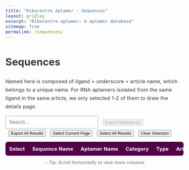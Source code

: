 ```yaml
---
title: "Ribocentre Aptamer - Sequences"
layout: gridlay
excerpt: "Ribocentre-aptamer: A aptamer database"
sitemap: True
permalink: /sequences/
---
```

<html lang="en">
<head>
<meta http-equiv="Content-type" content="text/html; charset=utf-8">

<meta name="viewport" content="width=device-width,initial-scale=1,user-scalable=no">
<title>Ribocentre-aptamer sequences</title>
<link rel="stylesheet" type="text/css" href="https://cdn.datatables.net/1.12.1/css/jquery.dataTables.min.css">
<style>
:root{
  --primary-color:#520049;
}
body{font-family:-apple-system,BlinkMacSystemFont,'Segoe UI',Roboto,'Helvetica Neue',Arial,sans-serif;line-height:1.7;color:#333;font-size:16px;letter-spacing:.3px;}
.table-style{width:100%;margin:20px 0;background:#fff;border-radius:8px;overflow:hidden;box-shadow:0 2px 4px rgba(0,0,0,0.1);font-family:-apple-system,BlinkMacSystemFont,'Segoe UI',Roboto,'Helvetica Neue',Arial,sans-serif;}
.table-style th{background:var(--primary-color);color:#fff;padding:12px;text-align:left;white-space:nowrap;font-size:16px;}
.table-style td{padding:12px;border-bottom:1px solid #e8e8e8;white-space:nowrap;font-size:16px;}
.table-style tbody tr:nth-child(even){background:rgba(245,245,245,0.5);}
.table-style tbody tr:hover{background:rgba(82,0,73,0.05);}
/* Dashboard数据详情表专用超链接样式 */
.data-table-section .table a {
    color: #520049 !important;
    text-decoration: none !important;
    font-weight: 600;
    transition: all 0.2s ease;
    padding: 2px 4px;
    border-radius: 3px;
    white-space: nowrap;
    font-size: 16px;
}

.data-table-section .table a:hover {
    color: #7a0070 !important;
    text-decoration: underline !important;
    background-color: rgba(82, 0, 73, 0.1);
}

.data-table-section .table a:visited {
    color: #520049 !important;
}

.data-table-section .table a:active {
    color: #520049 !important;
    background-color: rgba(82, 0, 73, 0.2);
}

.data-table-section .table td:nth-child(2) a {
    color: #520049 !important;
    font-weight: 700 !important;
}

.data-table-section .table td:nth-child(2) a:hover {
    color: #7a0070 !important;
    text-shadow: 0 1px 2px rgba(82, 0, 73, 0.3);
}
#searchBox{padding:10px;font-size:16px;border:2px solid #ccc;border-radius:4px;width:300px;white-space:nowrap;}
#searchBox:focus{outline:none;border-color:#efefef;}
#pagination button{
  background-color:#f8f9fa;
  border:1px solid #dee2e6;
  color:#495057;
  cursor:pointer;
  border-radius:4px;
}
#pagination button:hover{
  background-color:#e9ecef;
  border-color:#adb5bd;
}
/* 序列样式 */
.sequence-cell {
  font-family: 'Courier New', monospace;
  font-size: 16px;
  white-space: nowrap;
}
/* 按钮样式 */
.button {
  display: inline-block;
  padding: 8px 12px;
  margin-right: 10px;
  text-align: center;
  background-color: #ffffff;
  color: #520049;
  text-decoration: none;
  font-size: 16px;
  border: 1px solid #520049;
  border-radius: 5px;
  cursor: pointer;
  transition: all 0.3s ease;
  white-space: nowrap;
}
.button:hover {
  background-color: #520049;
  color: white;
}
.button:disabled {
  background-color: #f8f9fa;
  color: #6c757d;
  border-color: #dee2e6;
  cursor: not-allowed;
  opacity: 0.5;
}
.button:disabled:hover {
  background-color: #f8f9fa;
  color: #6c757d;
  border-color: #dee2e6;
}
/* Tooltip样式 */
.amir-tooltip {
  position: fixed;
  z-index: 999999;
  background: rgba(0, 0, 0, 0.9);
  color: white;
  padding: 10px 15px;
  border-radius: 8px;
  font-size: 12px;
  line-height: 1.4;
  max-width: 300px;
  opacity: 0;
  transition: opacity 0.3s ease;
  pointer-events: none;
  box-shadow: 0 4px 20px rgba(0, 0, 0, 0.3);
  word-wrap: break-word;
  white-space: normal;
}

.amir-tooltip .tooltip-content {
  word-wrap: break-word;
}

.amir-tooltip .tooltip-arrow {
  position: absolute;
  width: 0;
  height: 0;
  border-left: 5px solid transparent;
  border-right: 5px solid transparent;
  transition: none;
  bottom: -5px;
  left: 50%;
  transform: translateX(-50%);
  border-top: 5px solid rgba(0, 0, 0, 0.9);
  border-bottom: none;
}

.truncated-text {
  cursor: pointer;
  position: relative;
  white-space: nowrap;
  font-size: 16px;
}
/* 表格容器样式 */
.data-table-section > div {
  border-radius: 8px;
  box-shadow: 0 2px 4px rgba(0,0,0,0.1);
}
</style>

</head>
<body style="padding-top: 0px;">
<h1 class="post-title">Sequences</h1>
<p>Named here is composed of ligand + underscore + article name, which belongs to a unique name. For RNA aptamers isolated from the same ligand in the same article, we only selected 1-2 of them to draw the details page.</p>
<div class="form-container" style="margin-bottom:15px;">
  <input type="text" id="searchBox" placeholder="Search...">
  <button id="exportSelectedBtn" class="button" style="margin-left:10px;" disabled>Export Selected (<span id="selectedCount">0</span>)</button>
  <button id="exportAllBtn" class="button" style="margin-left:10px;">Export All Results</button>
  <button id="selectCurrentPageBtn" class="button" style="margin-left:10px;">Select Current Page</button>
  <button id="selectAllResultsBtn" class="button" style="margin-left:10px;">Select All Results</button>
  <button id="clearSelectionBtn" class="button" style="margin-left:10px;">Clear Selection</button>
</div>
<section class="data-table-section">
  <div style="display: flex; overflow: auto;">
    <table id="seqTable" class="table table-style display" style="flex: 1;margin-top: 0px;margin-bottom: 0px;">
      <thead>
        <tr>
          <th>Select</th>
          <th>Sequence Name</th>
          <th>Aptamer Name</th>
          <th>Category</th>
          <th>Type</th>
          <th>Article name</th>
          <th>Sequence</th>
          <th>Length</th>
          <th>GC Content</th>
          <th>Year</th>
          <th>Description</th>
        </tr>
      </thead>
      <tbody></tbody>
    </table>
  </div>
  <div style="text-align: center; margin-top: 10px; color: #666; font-size: 14px; font-style: italic;">
    💡 Tip: Scroll horizontally to view more columns
  </div>
  <div id="selectionStatus" style="text-align: center; margin-top: 5px; color: #520049; font-size: 14px; font-weight: 600;">
    <!-- 选择状态信息将在这里显示 -->
  </div>
</section>

<!-- Tooltip元素 -->
<div id="amirTooltip" class="amir-tooltip" style="opacity: 0;">
  <div class="tooltip-content"></div>
  <div class="tooltip-arrow"></div>
</div>

<script>

let table;
let tableData=[];

let currentPage = 1;
let rowsPerPage = 10;
let filteredRows = [];
let allRows = [];
let selectedRowIds = new Set(); // 存储选中行的唯一标识符

function initSimpleTable(rows) {
  allRows = rows;
  filteredRows = rows;
  renderTable();
  setupPagination();
  
  // 简单的搜索功能
  $('#searchBox').on('input', function() {
    const searchTerm = this.value.toLowerCase();
    
    // 检查是否包含逗号，如果包含则分割为多个搜索词进行OR搜索
    if (searchTerm.includes(',')) {
      const searchTerms = searchTerm.split(',').map(term => term.trim());
      filteredRows = allRows.filter(row => {
        return searchTerms.some(term => 
          row.some(cell => cell.toString().toLowerCase().includes(term))
        );
      });
    } else {
      filteredRows = allRows.filter(row => {
        return row.some(cell => cell.toString().toLowerCase().includes(searchTerm));
      });
    }
    
    currentPage = 1;
    renderTable();
    setupPagination();
  });
}

function renderTable() {
  const tbody = document.querySelector('#seqTable tbody');
  tbody.innerHTML = '';
  
  const startIndex = (currentPage - 1) * rowsPerPage;
  const endIndex = startIndex + rowsPerPage;
  const pageRows = filteredRows.slice(startIndex, endIndex);
  
  pageRows.forEach((row, index) => {
    const tr = document.createElement('tr');
    const globalIndex = startIndex + index;
    // 从row[1]中提取纯文本序列名（可能包含HTML）
    const sequenceNameHTML = row[1] || 'N/A';
    const sequenceName = sequenceNameHTML.replace ? sequenceNameHTML.replace(/<[^>]+>/g, '') : sequenceNameHTML;
    const rowId = `row_${sequenceName}`; // 使用序列名作为唯一标识
    
    row.forEach((cellData, cellIndex) => {
      const td = document.createElement('td');
      if (cellIndex === 0) {
        // 复选框列，检查是否应该被选中
        const isChecked = selectedRowIds.has(rowId);
        td.innerHTML = `<input type="checkbox" class="row-select" data-row-id="${rowId}" ${isChecked ? 'checked' : ''}>`;
      } else {
        td.innerHTML = cellData;
      }
      tr.appendChild(td);
    });
    tbody.appendChild(tr);
  });
  
  // 添加复选框事件监听器
  addCheckboxListeners();
  // 添加tooltip监听器
  addTooltipListeners();
  // 更新选中计数
  updateSelectedCount();
}

function addCheckboxListeners() {
  document.querySelectorAll('.row-select').forEach(checkbox => {
    checkbox.addEventListener('change', function() {
      const rowId = this.getAttribute('data-row-id');
      if (this.checked) {
        selectedRowIds.add(rowId);
      } else {
        selectedRowIds.delete(rowId);
      }
      updateSelectedCount();
    });
  });
}

function addDataTableCheckboxListeners() {
  // 为DataTable中的复选框添加事件监听器
  $('#seqTable tbody').off('change', '.row-select').on('change', '.row-select', function() {
    const rowId = $(this).attr('data-row-id');
    
    if (this.checked) {
      selectedRowIds.add(rowId);
    } else {
      selectedRowIds.delete(rowId);
    }
    updateSelectedCount();
  });
}

function updateSelectedCount() {
  const count = selectedRowIds.size;
  document.getElementById('selectedCount').textContent = count;
  const exportSelectedBtn = document.getElementById('exportSelectedBtn');
  exportSelectedBtn.disabled = count === 0;
  exportSelectedBtn.style.opacity = count === 0 ? '0.5' : '1';
  
  // 更新选择状态信息
  const statusDiv = document.getElementById('selectionStatus');
  if (statusDiv) {
    let totalRows = 0;
    if (table && typeof table.rows === 'function') {
      totalRows = table.rows().data().length;
    } else {
      totalRows = filteredRows.length;
    }
    
    if (count === 0) {
      statusDiv.innerHTML = '';
      statusDiv.style.color = '#6c757d';
    } else if (count === totalRows) {
      statusDiv.innerHTML = `✓ Selected all ${count} rows`;
      statusDiv.style.color = '#28a745';
    } else {
      statusDiv.innerHTML = `Selected ${count} / ${totalRows} rows`;
      statusDiv.style.color = '#520049';
    }
  }
}

function setupPagination() {
  const totalPages = Math.ceil(filteredRows.length / rowsPerPage);
  let paginationHtml = '<div id="pagination" style="margin-top: 20px; text-align: center;">';
  
  // 上一页按钮
  if (currentPage > 1) {
    paginationHtml += `<button onclick="changePage(${currentPage - 1})" style="margin: 0 5px; padding: 5px 10px;">Previous Page</button>`;
  }
  
  // 页码按钮
  for (let i = Math.max(1, currentPage - 2); i <= Math.min(totalPages, currentPage + 2); i++) {
    if (i === currentPage) {
      paginationHtml += `<button style="margin: 0 5px; padding: 5px 10px; background-color: var(--primary-color); color: white;">${i}</button>`;
    } else {
      paginationHtml += `<button onclick="changePage(${i})" style="margin: 0 5px; padding: 5px 10px;">${i}</button>`;
    }
  }
  
  // 下一页按钮
  if (currentPage < totalPages) {
    paginationHtml += `<button onclick="changePage(${currentPage + 1})" style="margin: 0 5px; padding: 5px 10px;">Next Page</button>`;
  }
  
  paginationHtml += `<span style="margin-left: 20px;">Showing ${Math.min((currentPage - 1) * rowsPerPage + 1, filteredRows.length)}-${Math.min(currentPage * rowsPerPage, filteredRows.length)} of ${filteredRows.length} entries</span>`;
  paginationHtml += '</div>';
  
  // 移除旧的分页器
  const oldPagination = document.getElementById('pagination');
  if (oldPagination) {
    oldPagination.remove();
  }
  
  // 添加新的分页器
  document.querySelector('.data-table-section').insertAdjacentHTML('afterend', paginationHtml);
}

function changePage(page) {
  currentPage = page;
  renderTable();
  setupPagination();
}

// 辅助函数：截断文本
function truncateText(text, maxLength) {
  if (!text) return '';
  return text.length > maxLength ? text.substring(0, maxLength) + '...' : text;
}

// 辅助函数：转义HTML
function escapeHtml(text) {
  if (!text) return '';
  const div = document.createElement('div');
  div.textContent = text;
  return div.innerHTML;
}

// 序列染色函数
function colorizeSequence(sequence) {
  if (!sequence) return '';
  return sequence.replace(/[AUGC]/g, function(match) {
    switch(match) {
      case 'A': return '<span style="color: #ff6b6b;">A</span>';
      case 'U': return '<span style="color: #4ecdc4;">U</span>';
      case 'G': return '<span style="color: #45b7d1;">G</span>';
      case 'C': return '<span style="color: #f9ca24;">C</span>';
      default: return match;
    }
  });
}

// 显示tooltip
function showAmirTooltip(content, clientX, clientY) {
  const tooltip = document.getElementById('amirTooltip');
  if (!tooltip) return;
  
  const tooltipContent = tooltip.querySelector('.tooltip-content');
  if (!tooltipContent) return;
  
  tooltipContent.innerHTML = content;
  
  // 确保tooltip可见以计算尺寸
  tooltip.style.opacity = '0';
  tooltip.style.display = 'block';
  tooltip.style.position = 'fixed';
  tooltip.style.transform = 'none';
  
  // 获取tooltip尺寸
  const tooltipRect = tooltip.getBoundingClientRect();
  const viewportWidth = window.innerWidth;
  const viewportHeight = window.innerHeight;
  
  // 计算最佳位置
  let left = clientX - (tooltipRect.width / 2);
  let top = clientY - tooltipRect.height - 15;
  let arrowPosition = 'bottom';
  
  // 边界检查
  if (left + tooltipRect.width > viewportWidth) {
    left = viewportWidth - tooltipRect.width - 10;
  }
  
  if (left < 10) {
    left = 10;
  }
  
  if (top < 10) {
    top = clientY + 15;
    arrowPosition = 'top';
  }
  
  tooltip.style.left = left + 'px';
  tooltip.style.top = top + 'px';
  tooltip.style.opacity = '1';
}

// 隐藏tooltip
function hideAmirTooltip() {
  const tooltip = document.getElementById('amirTooltip');
  if (tooltip) {
    tooltip.style.opacity = '0';
  }
}

// 添加tooltip事件监听器
function addTooltipListeners() {
  const truncatedTexts = document.querySelectorAll('.truncated-text');
  truncatedTexts.forEach(element => {
    element.style.cursor = 'pointer';
    
    element.addEventListener('mouseenter', (e) => {
      const fullText = e.target.getAttribute('data-full-text');
      const isSequence = e.target.getAttribute('data-is-sequence') === 'true';
      
      // 如果是序列，使用染色逻辑；否则使用原始文本
      const htmlContent = isSequence ? colorizeSequence(fullText) : fullText;
      showAmirTooltip(htmlContent, e.clientX, e.clientY);
    });

    element.addEventListener('mousemove', (e) => {
      const fullText = e.target.getAttribute('data-full-text');
      const isSequence = e.target.getAttribute('data-is-sequence') === 'true';
      
      // 如果是序列，使用染色逻辑；否则使用原始文本
      const htmlContent = isSequence ? colorizeSequence(fullText) : fullText;
      showAmirTooltip(htmlContent, e.clientX, e.clientY);
    });

    element.addEventListener('mouseleave', () => {
      hideAmirTooltip();
    });
  });
}

function buildRows(data){
  return data.map(d=>{
    // 特殊处理：根据sequence name确定正确的aptamer name
    let aptamerName = d['Linker name(page name)'] || 'N/A';
    const seqName = d.Named || '';
    if (seqName && aptamerName !== 'N/A') {
      // 检查是否是合并的aptamer（包含逗号）
      if (aptamerName.includes(',')) {
        // 从sequence name中提取对应的aptamer部分
        if (seqName.includes('CB-42')) {
          aptamerName = 'CB-42 aptamer';
        } else if (seqName.includes('B4-25')) {
          aptamerName = 'B4-25 aptamer';
        } else if (seqName.includes('Ribostamycin')) {
          aptamerName = 'Ribostamycin aptamer';
        } else if (seqName.includes('Paromomycin')) {
          aptamerName = 'Paromomycin aptamer';
        }
        // 可以在这里添加更多特殊情况的处理
      }
    }
    
    // 处理链接 - 使用处理后的aptamerName作为显示文本
    // 修复链接路径问题：确保以斜杠开头
    let linkerUrl = d.Linker;
    if (linkerUrl && !linkerUrl.startsWith('/')) {
      linkerUrl = '/' + linkerUrl;
    }
    const aptamerLink = linkerUrl ? `<a href="${linkerUrl}" target="_blank">${aptamerName}</a>` : aptamerName;
    
    // 处理PubMed链接
    const yearLink = d['Link to PubMed Entry'] ? `<a href="${d['Link to PubMed Entry']}" target="_blank">${d.Year || 'N/A'}</a>` : (d.Year || 'N/A');
    
    // 处理序列字段 - 使用tooltip显示完整序列并染色
    const sequenceField = d.Sequence ? `<span class="truncated-text sequence-cell" data-full-text="${escapeHtml(d.Sequence)}" data-is-sequence="true">${truncateText(d.Sequence, 6)}</span>` : 'N/A';
    
    // 处理配体描述字段 - 使用tooltip显示完整内容
    const ligandDesc = d['Ligand Description'] ? `<span class="truncated-text" data-full-text="${escapeHtml(d['Ligand Description'])}" data-is-sequence="false">${truncateText(d['Ligand Description'], 20)}</span>` : 'N/A';
    
    const sequenceName = d.Named || 'N/A';
    const rowId = `row_${sequenceName}`; // 使用序列名作为唯一标识
    return [
      `<input type="checkbox" class="row-select" data-row-id="${rowId}">`,
      d.Named || 'N/A',
      aptamerLink,
      d.Category || 'N/A',
      d.Type || 'N/A',
      d['Article name'] || 'N/A',
      sequenceField,
      d.Length || 'N/A',
      d['GC Content'] && !isNaN(parseFloat(d['GC Content'])) ? (parseFloat(d['GC Content']) * 100).toFixed(1) + '%' : 'N/A',
      yearLink,
      ligandDesc
    ];
  });
}

function loadData(){
  fetch('{{ site.baseurl }}/apidata/sequences_cleaned.json')
    .then(r=>r.json())
    .then(json=>{
      // 处理数据结构，如果数据在Sheet1中
      let data = json.Sheet1 || json;
      
      // 检查URL参数，如果有id参数则过滤数据
      const urlParams = new URLSearchParams(window.location.search);
      const targetId = urlParams.get('id');
      const searchQuery = urlParams.get('search');
      const formatParam = urlParams.get('format');
      
      if (targetId) {
        data = data.filter(item => item.ID === targetId);
      }
      
      // 如果有搜索参数，无论是否为JSON格式都要进行过滤
      if (searchQuery) {
        // 解码URL编码的字符（如%2C变成逗号）
        let decodedSearchQuery = decodeURIComponent(searchQuery);
        
        // 检查是否包含逗号，如果包含则分割为多个搜索词进行OR搜索
        if (decodedSearchQuery.includes(',')) {
          const searchTerms = decodedSearchQuery.split(',').map(term => term.trim().toLowerCase());
          data = data.filter(item => {
            return searchTerms.some(searchTerm => 
              Object.values(item).some(value => 
                value && value.toString().toLowerCase().includes(searchTerm)
              )
            );
          });
        } else {
          // 普通搜索逻辑
          data = data.filter(item => {
            return Object.values(item).some(value => 
              value && value.toString().toLowerCase().includes(decodedSearchQuery.toLowerCase())
            );
          });
        }
      }
      
              // 如果请求JSON格式，直接返回数据
        if (formatParam === 'json') {
          // 保存原始数据总数（在所有过滤之前）
          const originalCount = json.Sheet1 ? json.Sheet1.length : json.length;
          let responseData = data; // 数据已经被上面的逻辑过滤过了
          
          // 构建完整的API响应
          const apiResponse = {
            success: true,
            message: responseData.length === 0 ? "No results found" : `Found ${responseData.length} result(s)`,
            query: {
              search: searchQuery || null,
              id: targetId || null,
              timestamp: new Date().toISOString(),
              endpoint: "/sequences/"
            },
            statistics: {
              total_in_database: originalCount,
              filtered_results: responseData.length,
              search_performed: !!searchQuery,
              id_filter_applied: !!targetId
            },
            data: responseData.length === 0 ? [] : responseData
          };
          
          // 如果没有结果，添加建议
          if (responseData.length === 0 && searchQuery) {
            apiResponse.suggestions = [
              "Try a broader search term",
              "Check spelling of your search query",
              "Use partial matching (e.g., 'ATP' instead of 'ATP-binding')",
              "Browse all data: /sequences/ or /api/"
            ];
          }
          
          // 返回JSON数据
          document.body.innerHTML = '<pre style="background: #f8f9fa; padding: 20px; border-radius: 5px; border: 1px solid #dee2e6; color: #495057;">' + 
            JSON.stringify(apiResponse, null, 2) + '</pre>';
          document.body.style.fontFamily = 'Monaco, "Lucida Console", monospace';
          document.body.style.padding = '20px';
          document.body.style.margin = '0';
          document.body.style.backgroundColor = '#ffffff';
          return;
      }
      
      tableData=data;
      const rows=buildRows(data);
      
      // 如果有搜索参数，显示搜索结果提示
      if (searchQuery) {
        const originalCount = json.Sheet1 ? json.Sheet1.length : json.length;
        const decodedSearchQuery = decodeURIComponent(searchQuery);
        const searchResultsInfo = document.createElement('div');
        searchResultsInfo.style.cssText = 'background: #e8f4fd; border: 1px solid #bee5eb; color: #0c5460; padding: 10px; margin-bottom: 15px; border-radius: 5px; font-size: 14px;';
        searchResultsInfo.innerHTML = `<strong>Search Results for "${decodedSearchQuery}":</strong> Found ${data.length} result(s) out of ${originalCount} total entries. <a href="/sequences/" style="color: #520049; text-decoration: underline;">Clear search</a>`;
        document.querySelector('h1.post-title').insertAdjacentElement('afterend', searchResultsInfo);
      }
      
      // 初始化选择状态显示
      updateSelectedCount();
      
      // 确保 DataTable 函数存在
      if (typeof $.fn.DataTable === 'undefined') {
        console.error('DataTable is not loaded, trying alternative initialization');
        // 如果 DataTable 没有加载，尝试简单的表格显示
        initSimpleTable(rows);
        
        // 如果URL中有search参数，自动执行搜索（简单表格模式）
        if (searchQuery) {
          const decodedSearchQuery = decodeURIComponent(searchQuery);
          $('#searchBox').val(decodedSearchQuery);
          $('#searchBox').trigger('input');
        }
        return;
      }
      
      try {
        table=$('#seqTable').DataTable({
          data:rows,
          columns:[
            {title:'Select',orderable:false},
            {title:'Sequence Name'},
            {title:'Aptamer Name'},
            {title:'Category'},
            {title:'Type'},
            {title:'Article name'},
            {title:'Sequence'},
            {title:'Length'},
            {title:'GC Content'},
            {title:'Year'},
            {title:'Description'}
          ],
          responsive:true,
          pageLength:25,
          dom:'lrtip',
          drawCallback: function() {
            // 每次重绘表格后添加事件监听器
            addDataTableCheckboxListeners();
            addTooltipListeners();
            updateSelectedCount();
          }
        });
        $('#searchBox').on('input',function(){
          const searchTerm = this.value.toLowerCase();
          // 对于DataTable，使用内置搜索，但对于包含逗号的搜索，显示所有结果
          // 因为用户可能想要看到所有相关的aptamer
          table.search(this.value).draw();
        });
        
        // 如果URL中有search参数，自动执行搜索
        if (searchQuery) {
          const decodedSearchQuery = decodeURIComponent(searchQuery);
          $('#searchBox').val(decodedSearchQuery);
          if (table && typeof table.search === 'function') {
            table.search(decodedSearchQuery).draw();
          }
        }
      } catch (error) {
        console.error('DataTable initialization failed:', error);
        initSimpleTable(rows);
        
        // 如果URL中有search参数，自动执行搜索（简单表格模式）
        if (searchQuery) {
          const decodedSearchQuery = decodeURIComponent(searchQuery);
          $('#searchBox').val(decodedSearchQuery);
          $('#searchBox').trigger('input');
        }
      }
    })
    .catch(error => {
      console.error('Error loading data:', error);
    });
}

// 选择当前页面所有行
function selectCurrentPage() {
  if (table && typeof table.rows === 'function') {
    // DataTable 模式 - 选择当前页面显示的行
    $('#seqTable tbody tr .row-select').each(function() {
      $(this).prop('checked', true);
      const rowId = $(this).attr('data-row-id');
      if (rowId) {
        selectedRowIds.add(rowId);
      }
    });
  } else {
    // 简单表格模式 - 选择当前页面的复选框
    const currentPageCheckboxes = document.querySelectorAll('#seqTable tbody .row-select');
    currentPageCheckboxes.forEach(checkbox => {
      checkbox.checked = true;
      const rowId = checkbox.getAttribute('data-row-id');
      if (rowId) {
        selectedRowIds.add(rowId);
      }
    });
  }
  updateSelectedCount();
}

// 选择所有搜索结果
function selectAllResults() {
  if (table && typeof table.rows === 'function') {
    // DataTable 模式 - 基于当前显示的数据
    table.rows().data().each(function(rowData) {
      const sequenceNameHTML = rowData[1] || 'N/A';
      const sequenceName = sequenceNameHTML.replace ? sequenceNameHTML.replace(/<[^>]+>/g, '') : sequenceNameHTML;
      const rowId = `row_${sequenceName}`;
      selectedRowIds.add(rowId);
    });
    // 更新所有复选框状态
    $('#seqTable .row-select').prop('checked', true);
  } else {
    // 简单表格模式 - 选择所有filteredRows
    filteredRows.forEach((row, index) => {
      const sequenceNameHTML = row[1] || 'N/A';
      const sequenceName = sequenceNameHTML.replace ? sequenceNameHTML.replace(/<[^>]+>/g, '') : sequenceNameHTML;
      const rowId = `row_${sequenceName}`;
      selectedRowIds.add(rowId);
    });
    // 更新当前页面显示
    document.querySelectorAll('#seqTable tbody tr .row-select').forEach(checkbox => {
      checkbox.checked = true;
    });
  }
  updateSelectedCount();
}

// 清除所有选择
function clearSelection() {
  selectedRowIds.clear();
  // 清除所有复选框的选中状态
  $('#seqTable .row-select').prop('checked', false);
  document.querySelectorAll('.row-select').forEach(checkbox => {
    checkbox.checked = false;
  });
  updateSelectedCount();
}

// 根据序列名从原始数据中获取行
function getOriginalDataBySequenceName(sequenceName) {
  return tableData.find(item => item.Named === sequenceName);
}

// 导出选中的行
function exportSelected(){
  const selected = [];
  
  // 从原始数据中获取选中的行
  selectedRowIds.forEach(rowId => {
    // 从rowId中提取序列名（格式：row_sequenceName）
    const sequenceName = rowId.replace('row_', '');
    const originalData = getOriginalDataBySequenceName(sequenceName);
    if (originalData) {
      selected.push(originalData);
    }
  });
  
  if (selected.length === 0) {
    alert('Please select rows to export first!');
    return;
  }
  
  exportOriginalDataToCSV(selected, `selected_sequences_${selected.length}_rows.csv`);
}

// 导出所有结果
function exportAllResults() {
  // 获取当前过滤后的原始数据
  let originalRows = [];
  
  if (table && typeof table.rows === 'function') {
    // DataTable 模式 - 获取当前显示的所有行对应的原始数据
    table.rows().data().each(function(rowData) {
      // 从HTML中提取纯文本序列名
      const sequenceNameHTML = rowData[1]; // 序列名在第二列（跳过复选框列）
      const sequenceName = sequenceNameHTML.replace ? sequenceNameHTML.replace(/<[^>]+>/g, '') : sequenceNameHTML; // 去除HTML标签
      const originalData = getOriginalDataBySequenceName(sequenceName);
      if (originalData) {
        originalRows.push(originalData);
      }
    });
  } else {
    // 简单表格模式 - 从filteredRows对应的原始数据
    filteredRows.forEach(row => {
      // 从HTML中提取纯文本序列名
      const sequenceNameHTML = row[1]; // 序列名在第二列（跳过复选框列）
      const sequenceName = sequenceNameHTML.replace ? sequenceNameHTML.replace(/<[^>]+>/g, '') : sequenceNameHTML; // 去除HTML标签
      const originalData = getOriginalDataBySequenceName(sequenceName);
      if (originalData) {
        originalRows.push(originalData);
      }
    });
  }
  
  exportOriginalDataToCSV(originalRows, `all_sequences_${originalRows.length}_rows.csv`);
}

// 安全字符串处理函数
function safeStringReplace(value, searchValue, replaceValue) {
  if (value === null || value === undefined) {
    return '';
  }
  return String(value).replace(searchValue, replaceValue);
}

function safeString(value) {
  if (value === null || value === undefined) {
    return '';
  }
  return String(value);
}

// 导出原始数据的CSV函数
function exportOriginalDataToCSV(dataRows, filename) {
  const headers=['Sequence Name','Aptamer Name','Category','Type','Article name','Sequence','Length','GC Content','Year','Description'];
  const csv=[headers.join(',')];
  
  dataRows.forEach((data, index) => {
    try {
      // 处理aptamer名称 - 去掉合并的名称，根据sequence name确定正确的aptamer name
      let aptamerName = data['Linker name(page name)'] || 'N/A';
      const seqName = data.Named || '';
      
      if (seqName && aptamerName !== 'N/A' && aptamerName.includes(',')) {
        // 检查是否是合并的aptamer（包含逗号）
        if (seqName.includes('CB-42')) {
          aptamerName = 'CB-42 aptamer';
        } else if (seqName.includes('B4-25')) {
          aptamerName = 'B4-25 aptamer';
        } else if (seqName.includes('Ribostamycin')) {
          aptamerName = 'Ribostamycin aptamer';
        } else if (seqName.includes('Paromomycin')) {
          aptamerName = 'Paromomycin aptamer';
        }
      }
      
      // 格式化GC含量
      let gcContent = 'N/A';
      if (data['GC Content'] && !isNaN(parseFloat(data['GC Content']))) {
        gcContent = (parseFloat(data['GC Content']) * 100).toFixed(1) + '%';
      }
      
      csv.push([
        `"${safeString(data.Named || 'N/A').replace(/"/g, '""')}"`,
        `"${safeString(aptamerName).replace(/"/g, '""')}"`,
        `"${safeString(data.Category || 'N/A').replace(/"/g, '""')}"`,
        `"${safeString(data.Type || 'N/A').replace(/"/g, '""')}"`,
        `"${safeString(data['Article name'] || 'N/A').replace(/"/g, '""')}"`,
        `"${safeString(data.Sequence || 'N/A').replace(/"/g, '""')}"`,
        `"${safeString(data.Length || 'N/A').replace(/"/g, '""')}"`,
        `"${safeString(gcContent).replace(/"/g, '""')}"`,
        `"${safeString(data.Year || 'N/A').replace(/"/g, '""')}"`,
        `"${safeString(data['Ligand Description'] || 'N/A').replace(/"/g, '""')}"`,
      ].join(','));
    } catch (error) {
      console.error(`Error processing data row ${index}:`, error, data);
      // 跳过有问题的行
    }
  });
  
  const csvContent='data:text/csv;charset=utf-8,'+csv.join('\n');
  const link=document.createElement('a');
  link.setAttribute('href',encodeURI(csvContent));
  link.setAttribute('download', filename);
  document.body.appendChild(link);
  link.click();
  document.body.removeChild(link);
}

// 通用CSV导出函数 (保留用于向后兼容)
function exportRowsToCSV(rows, filename) {
  const headers=['Sequence Name','Aptamer Name','Category','Type','Article name','Sequence','Length','GC Content','Year','Description'];
  const csv=[headers.join(',')];
  
  rows.forEach((r, index) => {
    try {
      // 跳过第一个复选框列
      const exportRow = r.slice(1);
      
      // 确保exportRow有足够的元素
      while (exportRow.length < 10) {
        exportRow.push('N/A');
      }
      
      csv.push([
        safeStringReplace(exportRow[0], /<[^>]+>/g, ''),
        `"${safeStringReplace(exportRow[1], /"/g, '""')}"`,
        `"${safeStringReplace(exportRow[2], /"/g, '""')}"`,
        `"${safeStringReplace(safeStringReplace(exportRow[3], /<[^>]+>/g, ''), /"/g, '""')}"`,
        `"${safeStringReplace(exportRow[4], /"/g, '""')}"`,
        `"${safeStringReplace(safeStringReplace(exportRow[5], /<[^>]+>/g, ''), /"/g, '""')}"`,
        safeStringReplace(exportRow[6], /<[^>]+>/g, ''),
        safeStringReplace(exportRow[7], /<[^>]+>/g, ''),
        safeStringReplace(exportRow[8], /<[^>]+>/g, ''),
        `"${safeStringReplace(safeStringReplace(exportRow[9], /<[^>]+>/g, ''), /"/g, '""')}"`,
      ].join(','));
    } catch (error) {
      console.error(`Error processing row ${index}:`, error, r);
      // 跳过有问题的行
    }
  });
  
  const csvContent='data:text/csv;charset=utf-8,'+csv.join('\n');
  const link=document.createElement('a');
  link.setAttribute('href',encodeURI(csvContent));
  link.setAttribute('download', filename);
  document.body.appendChild(link);
  link.click();
  document.body.removeChild(link);
}

$(document).ready(function(){
  // 确保tooltip元素存在
  if (!document.getElementById('amirTooltip')) {
    const tooltip = document.createElement('div');
    tooltip.id = 'amirTooltip';
    tooltip.className = 'amir-tooltip';
    tooltip.style.opacity = '0';
    tooltip.innerHTML = `
      <div class="tooltip-content"></div>
      <div class="tooltip-arrow"></div>
    `;
    document.body.appendChild(tooltip);
  }
  
  // 等待所有脚本加载完成
  setTimeout(function() {
    loadData();
    $('#exportSelectedBtn').on('click',exportSelected);
    $('#exportAllBtn').on('click',exportAllResults);
    $('#selectCurrentPageBtn').on('click',selectCurrentPage);
    $('#selectAllResultsBtn').on('click',selectAllResults);
    $('#clearSelectionBtn').on('click',clearSelection);
  }, 100);
});
</script>
</body>
</html>
